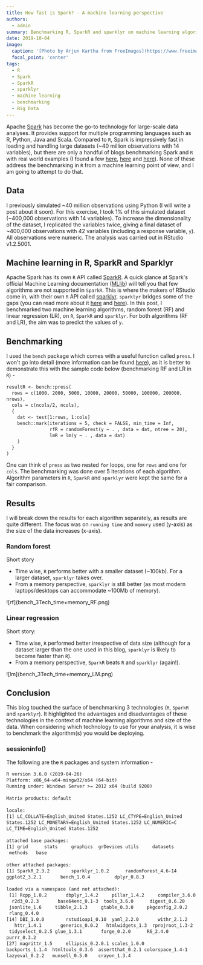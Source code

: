 ```yaml
---
title: How fast is Spark? - A machine learning perspective
authors: 
  - admin
summary: Benchmarking R, SparkR and sparklyr on machine learning algorithms
date: 2019-10-04
image:
  caption: '[Photo by Arjun Kartha from FreeImages](https://www.freeimages.com/photo/stock-in-car-dashboard-1421520)'
  focal_point: 'center'
tags: 
  - R
  - Spark
  - SparkR
  - sparklyr
  - machine learning
  - benchmarking
  - Big Data
---
```


Apache <a href="https://spark.apache.org/" target="_blank">Spark</a> has become the go-to technology for large-scale data analyses. It provides support for multiple programming languages such as R, Python, Java and Scala. Compared to `R`, Spark is impressively fast in loading and handling large datasets (~40 million observations with 14 variables), but there are only a handful of blogs benchmarking Spark and `R` with real world examples (I found a few <a href="https://databricks.com/blog/2018/05/03/benchmarking-apache-spark-on-a-single-node-machine.html" target="_blank">here</a>, <a href="https://bigdata-madesimple.com/tools-in-the-data-armoury-r-vs-spark/" target="_blank">here</a> and <a href="https://databricks.com/blog/2018/08/15/100x-faster-bridge-between-spark-and-r-with-user-defined-functions-on-databricks.html" target="_blank">here</a>). None of these address the benchmarking in `R` from a machine learning point of view, and I am going to attempt to do that.

## Data

I previously simulated ~40 million observations using Python (I will write a post about it soon). For this exercise, I took 1% of this simulated dataset (~400,000 observations with 14 variables). To increase the dimensionality of the dataset, I replicated the variables twice, giving a final dataset of ~400,000 observations with 42 variables (including a response variable, `y`). All observations were numeric. The analysis was carried out in RStudio v1.2.5001.

## Machine learning in R, SparkR and Sparklyr

Apache Spark has its own `R` API called <a href="https://spark.apache.org/docs/latest/sparkr.html" target="_blank">SparkR</a>. A quick glance at Spark's official Machine Learning documentation (<a href="https://spark.apache.org/docs/latest/ml-guide.html" target="_blank">MLlib</a>) will tell you that few algorithms are not supported in `SparkR`. This is where the makers of RStudio come in, with their own `R` API called <a href="https://spark.rstudio.com" target="_blank">sparklyr</a>. `sparklyr` bridges some of the gaps (you can read more about it <a href="https://eddjberry.netlify.com/post/2017-12-05-sparkr-vs-sparklyr/" target="_blank">here</a> and <a href="https://community.rstudio.com/t/sparkr-vs-sparklyr-today/18532" target="_blank">here</a>). 
In this post, I benchmarked two machine learning algorithms, random forest (RF) and linear regression (LR), on `R`, `SparkR` and `sparklyr`. For both algorithms (RF and LR), the aim was to predict the values of `y`.

## Benchmarking

I used the `bench` package which comes with a useful function called `press`. I won't go into detail (more information can be found <a href="https://github.com/r-lib/bench#benchpress" target="_blank">here</a>), as it is better to demonstrate this with the sample code below (benchmarking RF and LR in `R`) - 
```
resultR <- bench::press(
  rows = c(1000, 2000, 5000, 10000, 20000, 50000, 100000, 200000, nrows),
  cols = c(ncols/2, ncols),
  {
    dat <- test[1:rows, 1:cols]
    bench::mark(iterations = 5, check = FALSE, min_time = Inf,
                rfR = randomForest(y ~ . , data = dat, ntree = 20),
                lmR = lm(y ~ . , data = dat)
    )
  }
)
```
One can think of `press` as two nested `for` loops, one for `rows` and one for `cols`. The benchmarking was done over 5 iterations of each algorithm. Algorithm parameters in `R`, `SparkR` and `sparklyr` were kept the same for a fair comparison.

## Results
I will break down the results for each algorithm separately, as results are quite different. The focus was on `running time` and `memory` used (y-axis) as the size of the data increases (x-axis).

### Random forest

Short story

* Time wise, `R` performs better with a smaller dataset (~100kb). For a larger dataset, `sparklyr` takes over. 
* From a memory perspective, `sparklyr` is still better (as most modern laptops/desktops can accommodate ~100Mb of memory).

<p>
![rf](bench_3Tech_time+memory_RF.png)
</p>

### Linear regression

Short story:

* Time wise, `R` performed better irrespective of data size (although for a dataset larger than the one used in this blog, `sparklyr` is likely to become faster than `R`).
* From a memory perspective, `SparkR` beats `R` and `sparklyr` (again!).

<p>
![lm](bench_3Tech_time+memory_LM.png)
</p>

## Conclusion

This blog touched the surface of benchmarking 3 technologies (`R`, `SparkR` and `sparklyr`). It highlighted the advantages and disadvantages of these technologies in the context of machine learning algorithms and size of the data. When considering which technology to use for your analysis, it is wise to benchmark the algorithm(s) you would be deploying.

### sessioninfo()

The following are the `R` packages and system information - 

```
R version 3.6.0 (2019-04-26)
Platform: x86_64-w64-mingw32/x64 (64-bit)
Running under: Windows Server >= 2012 x64 (build 9200)

Matrix products: default

locale:
[1] LC_COLLATE=English_United States.1252 LC_CTYPE=English_United States.1252 LC_MONETARY=English_United States.1252 LC_NUMERIC=C LC_TIME=English_United States.1252    

attached base packages:
[1] grid      stats     graphics  grDevices utils     datasets  methods   base     

other attached packages:
[1] SparkR_2.3.2        sparklyr_1.0.2      randomForest_4.6-14 ggplot2_3.2.1       bench_1.0.4         dplyr_0.8.3        

loaded via a namespace (and not attached):
 [1] Rcpp_1.0.2       dbplyr_1.4.2     pillar_1.4.2     compiler_3.6.0   r2d3_0.2.3       base64enc_0.1-3  tools_3.6.0      digest_0.6.20    jsonlite_1.6     tibble_2.1.3     gtable_0.3.0     pkgconfig_2.0.2  rlang_0.4.0     
[14] DBI_1.0.0        rstudioapi_0.10  yaml_2.2.0       withr_2.1.2      httr_1.4.1       generics_0.0.2   htmlwidgets_1.3  rprojroot_1.3-2  tidyselect_0.2.5 glue_1.3.1       forge_0.2.0      R6_2.4.0         purrr_0.3.2     
[27] magrittr_1.5     ellipsis_0.2.0.1 scales_1.0.0     backports_1.1.4  htmltools_0.3.6  assertthat_0.2.1 colorspace_1.4-1 lazyeval_0.2.2   munsell_0.5.0    crayon_1.3.4

```
